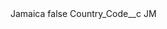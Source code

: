 <?xml version="1.0" encoding="UTF-8"?>
<CustomMetadata xmlns="http://soap.sforce.com/2006/04/metadata" xmlns:xsi="http://www.w3.org/2001/XMLSchema-instance" xmlns:xsd="http://www.w3.org/2001/XMLSchema">
    <label>Jamaica</label>
    <protected>false</protected>
    <values>
        <field>Country_Code__c</field>
        <value xsi:type="xsd:string">JM</value>
    </values>
</CustomMetadata>
